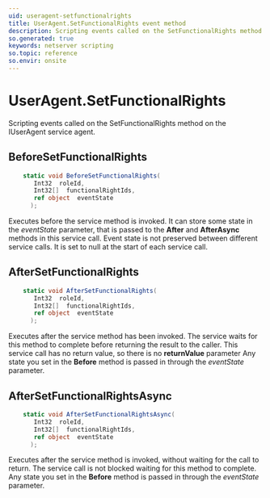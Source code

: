 ```yaml
---
uid: useragent-setfunctionalrights
title: UserAgent.SetFunctionalRights event method
description: Scripting events called on the SetFunctionalRights method on the UserAgent service agent.
so.generated: true
keywords: netserver scripting
so.topic: reference
so.envir: onsite
---
```

# UserAgent.SetFunctionalRights

Scripting events called on the <see cref='M:IUserAgent.SetFunctionalRights'>SetFunctionalRights</see> method on the <see cref='IUserAgent'>IUserAgent</see>  service agent.

## BeforeSetFunctionalRights
```cs
    static void BeforeSetFunctionalRights(
       Int32  roleId,
       Int32[]  functionalRightIds,
       ref object  eventState
      );
```
Executes before the service method is invoked.
It can store some state in the *eventState* parameter, that is passed to the **After** and **AfterAsync** methods in this service call.
Event state is not preserved between different service calls. It is set to null at the start of each service call.
## AfterSetFunctionalRights
```cs
    static void AfterSetFunctionalRights(
       Int32  roleId,
       Int32[]  functionalRightIds,
       ref object  eventState
      );
```
Executes after the service method has been invoked. The service waits for this method to complete before returning the result to the caller.
This service call has no return value, so there is no **returnValue** parameter
Any state you set in the **Before** method is passed in through the *eventState* parameter.
## AfterSetFunctionalRightsAsync
```cs
    static void AfterSetFunctionalRightsAsync(
       Int32  roleId,
       Int32[]  functionalRightIds,
       ref object  eventState
      );
```
Executes after the service method is invoked, without waiting for the call to return.
The service call is not blocked waiting for this method to complete.
Any state you set in the **Before** method is passed in through the *eventState* parameter.

